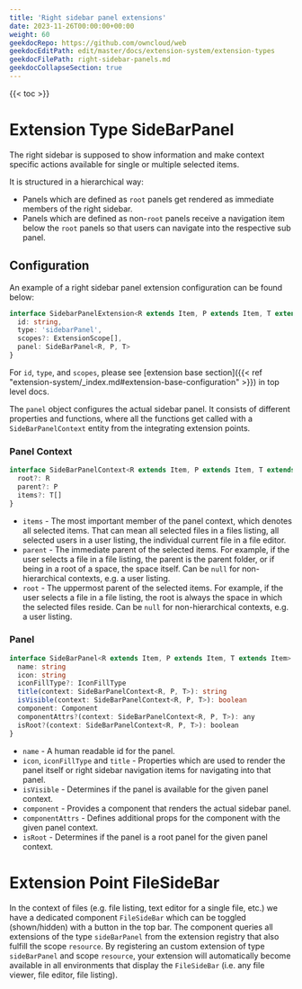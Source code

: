 ```yaml
---
title: 'Right sidebar panel extensions'
date: 2023-11-26T00:00:00+00:00
weight: 60
geekdocRepo: https://github.com/owncloud/web
geekdocEditPath: edit/master/docs/extension-system/extension-types
geekdocFilePath: right-sidebar-panels.md
geekdocCollapseSection: true
---
```


{{< toc >}}

# Extension Type SideBarPanel

The right sidebar is supposed to show information and make context specific actions available for single or multiple selected items.

It is structured in a hierarchical way:
- Panels which are defined as `root` panels get rendered as immediate members of the right sidebar.
- Panels which are defined as non-`root` panels receive a navigation item below the `root` panels so that users can navigate into the respective
sub panel.

## Configuration

An example of a right sidebar panel extension configuration can be found below:

```typescript
interface SidebarPanelExtension<R extends Item, P extends Item, T extends Item> {
  id: string,
  type: 'sidebarPanel',
  scopes?: ExtensionScope[],
  panel: SideBarPanel<R, P, T>
}
```

For `id`, `type`, and `scopes`, please see [extension base section]({{< ref "extension-system/_index.md#extension-base-configuration" >}}) in top level docs.

The `panel` object configures the actual sidebar panel. It consists of different properties and functions, where all the functions get called with a
`SideBarPanelContext` entity from the integrating extension points.

### Panel Context

```typescript
interface SideBarPanelContext<R extends Item, P extends Item, T extends Item> {
  root?: R
  parent?: P
  items?: T[]
}
```

- `items` - The most important member of the panel context, which denotes all selected items. That can mean all selected files in a files listing,
all selected users in a user listing, the individual current file in a file editor.
- `parent` - The immediate parent of the selected items. For example, if the user selects a file in a file listing, the parent is the parent folder,
or if being in a root of a space, the space itself. Can be `null` for non-hierarchical contexts, e.g. a user listing. 
- `root` - The uppermost parent of the selected items. For example, if the user selects a file in a file listing, the root is always the space in which
the selected files reside. Can be `null` for non-hierarchical contexts, e.g. a user listing.

### Panel

```typescript
interface SideBarPanel<R extends Item, P extends Item, T extends Item> {
  name: string
  icon: string
  iconFillType?: IconFillType
  title(context: SideBarPanelContext<R, P, T>): string
  isVisible(context: SideBarPanelContext<R, P, T>): boolean
  component: Component
  componentAttrs?(context: SideBarPanelContext<R, P, T>): any
  isRoot?(context: SideBarPanelContext<R, P, T>): boolean
}
```

- `name` - A human readable id for the panel.
- `icon`, `iconFillType` and `title` - Properties which are used to render the panel itself or right sidebar navigation items for navigating into that panel.
- `isVisible` - Determines if the panel is available for the given panel context.
- `component` - Provides a component that renders the actual sidebar panel.
- `componentAttrs` - Defines additional props for the component with the given panel context.
- `isRoot` - Determines if the panel is a root panel for the given panel context.

# Extension Point FileSideBar

In the context of files (e.g. file listing, text editor for a single file, etc.) we have a dedicated component `FileSideBar` which can be
toggled (shown/hidden) with a button in the top bar. The component queries all extensions of the type `sideBarPanel` from the extension 
registry that also fulfill the scope `resource`. By registering an custom extension of type `sideBarPanel` and scope `resource`, your extension
will automatically become available in all environments that display the `FileSideBar` (i.e. any file viewer, file editor, file listing).
